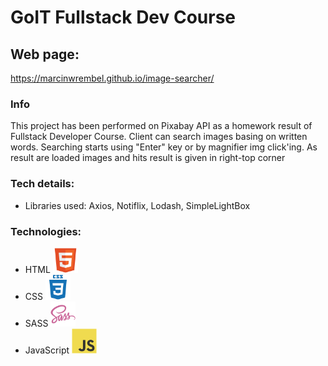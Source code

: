 # GoIT Fullstack Dev Course

## Web page:
https://marcinwrembel.github.io/image-searcher/

### Info

This project has been performed on Pixabay API as a homework result of Fullstack Developer Course.
Client can search images basing on written words. Searching starts using "Enter" key or by magnifier img click'ing. 
As result are loaded images and hits result is given in right-top corner

### Tech details:
- Libraries used: Axios, Notiflix, Lodash, SimpleLightBox

### Technologies:
- HTML <img src="https://github.com/devicons/devicon/blob/master/icons/html5/html5-original.svg" title="HTML5" alt="HTML" width="40" height="40"/>&nbsp;
- CSS <img src="https://github.com/devicons/devicon/blob/master/icons/css3/css3-plain-wordmark.svg"  title="CSS3" alt="CSS" width="40" height="40"/>&nbsp;
- SASS <img src="https://github.com/devicons/devicon/blob/master/icons/sass/sass-original.svg" title="JavaScript" alt="JavaScript" width="40" height="40"/>&nbsp;
- JavaScript <img src="https://github.com/devicons/devicon/blob/master/icons/javascript/javascript-original.svg" title="JavaScript" alt="JavaScript" width="40" height="40"/>&nbsp;
